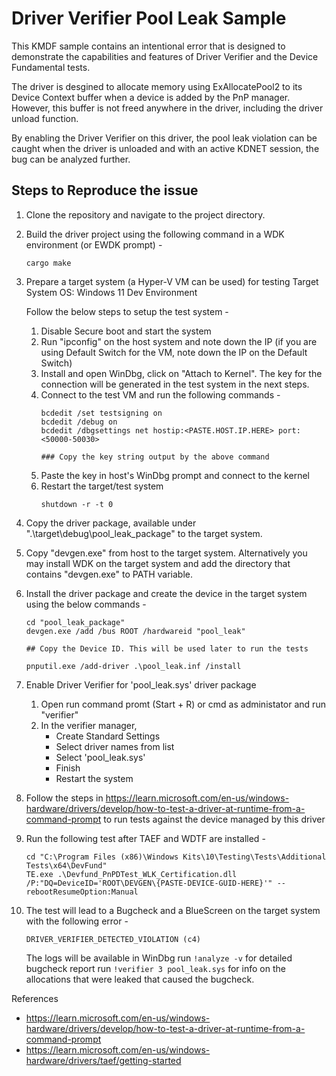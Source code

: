 # Driver Verifier Pool Leak Sample

This KMDF sample contains an intentional error that is designed to
demonstrate the capabilities and features of Driver Verifier and the Device
Fundamental tests.
    
The driver is desgined to allocate memory using ExAllocatePool2 to its
Device Context buffer when a device is added by the PnP manager. However,
this buffer is not freed anywhere in the driver, including the driver unload
function.

By enabling the Driver Verifier on this driver, the pool leak
violation can be caught when the driver is unloaded and with an active KDNET
session, the bug can be analyzed further.


## Steps to Reproduce the issue

1. Clone the repository and navigate to the project directory.

2. Build the driver project using the following command in a WDK environment (or EWDK prompt) - 
    ```
    cargo make
    ```
3. Prepare a target system (a Hyper-V VM can be used) for testing
    Target System OS: Windows 11 Dev Environment 

    Follow the below steps to setup the test system -
    1. Disable Secure boot and start the system
    2. Run "ipconfig" on the host system and note down the IP (if you are using Default Switch for the VM, note down the IP on the Default Switch)
    3. Install and open WinDbg, click on "Attach to Kernel". The key for the connection will be generated in the test system in the next steps. 
    2. Connect to the test VM and run the following commands - 
        ```
        bcdedit /set testsigning on
        bcdedit /debug on
        bcdedit /dbgsettings net hostip:<PASTE.HOST.IP.HERE> port:<50000-50030>

        ### Copy the key string output by the above command
        ```
    4. Paste the key in host's WinDbg prompt and connect to the kernel
    5. Restart the target/test system 
        ```
        shutdown -r -t 0
        ```

4. Copy the driver package, available under ".\target\debug\pool_leak_package" to the target system.

5. Copy "devgen.exe" from host to the target system. Alternatively you may install WDK on the target system and add the directory that contains "devgen.exe" to PATH variable.

6. Install the driver package and create the device in the target system using the below commands - 
    ```
    cd "pool_leak_package"
    devgen.exe /add /bus ROOT /hardwareid "pool_leak"

    ## Copy the Device ID. This will be used later to run the tests

    pnputil.exe /add-driver .\pool_leak.inf /install
    ```
7. Enable Driver Verifier for 'pool_leak.sys' driver package 
    1. Open run command promt (Start + R) or cmd as administator and run "verifier"
    2. In the verifier manager,
        - Create Standard Settings
        - Select driver names from list
        - Select 'pool_leak.sys'
        - Finish
        - Restart the system

8. Follow the steps in https://learn.microsoft.com/en-us/windows-hardware/drivers/develop/how-to-test-a-driver-at-runtime-from-a-command-prompt to run tests against the device managed by this driver

9. Run the following test after TAEF and WDTF are installed -
    ```
    cd "C:\Program Files (x86)\Windows Kits\10\Testing\Tests\Additional Tests\x64\DevFund"
    TE.exe .\Devfund_PnPDTest_WLK_Certification.dll /P:"DQ=DeviceID='ROOT\DEVGEN\{PASTE-DEVICE-GUID-HERE}'" --rebootResumeOption:Manual
    ```

10. The test will lead to a Bugcheck and a BlueScreen on the target system with the following error - 
    ```
    DRIVER_VERIFIER_DETECTED_VIOLATION (c4)
    ```
    The logs will be available in WinDbg
    run ```!analyze -v``` for detailed bugcheck report
    run ```!verifier 3 pool_leak.sys``` for info on the allocations that were leaked that caused the bugcheck.

References

- https://learn.microsoft.com/en-us/windows-hardware/drivers/develop/how-to-test-a-driver-at-runtime-from-a-command-prompt
- https://learn.microsoft.com/en-us/windows-hardware/drivers/taef/getting-started
